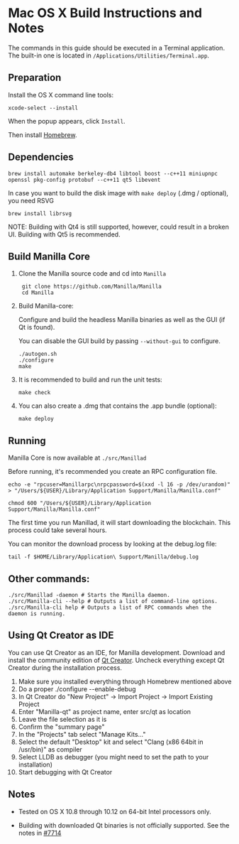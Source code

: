 Mac OS X Build Instructions and Notes
====================================
The commands in this guide should be executed in a Terminal application.
The built-in one is located in `/Applications/Utilities/Terminal.app`.

Preparation
-----------
Install the OS X command line tools:

`xcode-select --install`

When the popup appears, click `Install`.

Then install [Homebrew](http://brew.sh).

Dependencies
----------------------

    brew install automake berkeley-db4 libtool boost --c++11 miniupnpc openssl pkg-config protobuf --c++11 qt5 libevent

In case you want to build the disk image with `make deploy` (.dmg / optional), you need RSVG

    brew install librsvg

NOTE: Building with Qt4 is still supported, however, could result in a broken UI. Building with Qt5 is recommended.

Build Manilla Core
------------------------

1. Clone the Manilla source code and cd into `Manilla`

        git clone https://github.com/Manilla/Manilla
        cd Manilla

2.  Build Manilla-core:

    Configure and build the headless Manilla binaries as well as the GUI (if Qt is found).

    You can disable the GUI build by passing `--without-gui` to configure.

        ./autogen.sh
        ./configure
        make

3.  It is recommended to build and run the unit tests:

        make check

4.  You can also create a .dmg that contains the .app bundle (optional):

        make deploy

Running
-------

Manilla Core is now available at `./src/Manillad`

Before running, it's recommended you create an RPC configuration file.

    echo -e "rpcuser=Manillarpc\nrpcpassword=$(xxd -l 16 -p /dev/urandom)" > "/Users/${USER}/Library/Application Support/Manilla/Manilla.conf"

    chmod 600 "/Users/${USER}/Library/Application Support/Manilla/Manilla.conf"

The first time you run Manillad, it will start downloading the blockchain. This process could take several hours.

You can monitor the download process by looking at the debug.log file:

    tail -f $HOME/Library/Application\ Support/Manilla/debug.log

Other commands:
-------

    ./src/Manillad -daemon # Starts the Manilla daemon.
    ./src/Manilla-cli --help # Outputs a list of command-line options.
    ./src/Manilla-cli help # Outputs a list of RPC commands when the daemon is running.

Using Qt Creator as IDE
------------------------
You can use Qt Creator as an IDE, for Manilla development.
Download and install the community edition of [Qt Creator](https://www.qt.io/download/).
Uncheck everything except Qt Creator during the installation process.

1. Make sure you installed everything through Homebrew mentioned above
2. Do a proper ./configure --enable-debug
3. In Qt Creator do "New Project" -> Import Project -> Import Existing Project
4. Enter "Manilla-qt" as project name, enter src/qt as location
5. Leave the file selection as it is
6. Confirm the "summary page"
7. In the "Projects" tab select "Manage Kits..."
8. Select the default "Desktop" kit and select "Clang (x86 64bit in /usr/bin)" as compiler
9. Select LLDB as debugger (you might need to set the path to your installation)
10. Start debugging with Qt Creator

Notes
-----

* Tested on OS X 10.8 through 10.12 on 64-bit Intel processors only.

* Building with downloaded Qt binaries is not officially supported. See the notes in [#7714](https://github.com/Manilla/Manilla/issues/7714)
